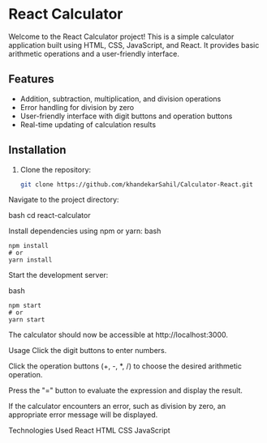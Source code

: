 # React Calculator

Welcome to the React Calculator project! This is a simple calculator application built using HTML, CSS, JavaScript, and React.
It provides basic arithmetic operations and a user-friendly interface.

## Features

- Addition, subtraction, multiplication, and division operations
- Error handling for division by zero
- User-friendly interface with digit buttons and operation buttons
- Real-time updating of calculation results

## Installation

1. Clone the repository:

   ```bash
   git clone https://github.com/khandekarSahil/Calculator-React.git
   
Navigate to the project directory:

bash
      cd react-calculator

      
Install dependencies using npm or yarn:
bash

    npm install
    # or
    yarn install
    
Start the development server:

bash

    npm start
    # or
    yarn start

    
The calculator should now be accessible at http://localhost:3000.

Usage
  Click the digit buttons to enter numbers.
  
  Click the operation buttons (+, -, *, /) to choose the desired arithmetic operation.
  
  Press the "=" button to evaluate the expression and display the result.
  
  If the calculator encounters an error, such as division by zero, an appropriate error message will be displayed.

Technologies Used
  React
  HTML
  CSS
  JavaScript
